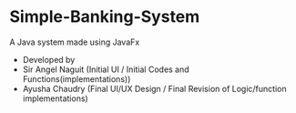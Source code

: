 # Simple-Banking-System
A Java system made using JavaFx


- Developed by 
- Sir Angel Naguit (Initial UI / Initial Codes and Functions(implementations))
- Ayusha Chaudry (Final UI/UX Design / Final Revision of Logic/function implementations)
